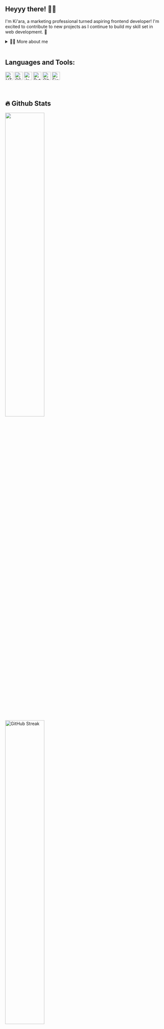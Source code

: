 ## Heyyy there! 👋🏾

<!--
<b>kiaraaa123/kiaraaa123<b> is a ✨ _special_ ✨ repository because its `README.md` (this file) appears on your GitHub profile.
Here are some ideas to get you started:-->

<p>I'm Ki'ara, a marketing professional turned aspiring frontend developer! I'm excited to contribute to new projects as I continue to build my skill set in web development. 💫</p>

<details>
  <summary>👩🏾 More about me</summary>
  <ul>
    <li>🔭 I’m currently working on an <b>MS Graphic Information Technology from ASU</b></li>
   <li>🤓 Right now I’m learning <b>JavaScript</b> and <b>Playwright</b></li>
    <!--<li>👯 I’m looking to collaborate on ... </li>-->
   <li>🙋🏾‍♀️ I’m looking for help with <b>finding projects to contribute to!</b></li>
   <!-- <li>💬 Ask me about ...</li> -->
   <li>👩🏾‍💻 My projects are available on <b><a href="https://www.kiaracolbert.com" target="_blank">my portfolio site</a></b>, on <b><a href="https://www.frontendmentor.io/profile/kiaraaa123" target="_blank">Frontend Mentor</a></b>, and on <b><a href="https://github.com/kiaraaa123" target="_blank">GitHub</a></b></li>
   <li>📫 You can reach me <b><a href="mailto:kiaracolbert95@gmail.com" target="_blank">via email</a></b> or <b><a href="https://www.linkedin.com/in/kiaramontgomery/" target="_blank">on LinkedIn</a></b></li>
   <li>😄 Pronouns: <b><i>she/her/hers</i></b></li>
   <li>⚡ Outside of coding, I enjoy:
    <ul>
        <li>🧑‍🧑‍🧒 Spending time with my family</li>
        <li>🏋🏾‍♀️ Lifting weights</li>
        <li>💃🏾 Dancing</li>
        <li>🛼 Rollerskating</li>
        <li>🧶 Crafting</li>
        <li>🪴 Houseplants</li>
        <li>🖥️ Watching YouTube videos</li>
        <li>🏴‍☠️ Anime</li>
        <li>📚 Learning new things</li>
        <li>😌 Self improvement</li>
    </ul>
   </li>
  </ul>
</details>

<br>

## Languages and Tools:
<a href="https://www.w3.org/html/" target="_blank"><img alt="HTML5" width="26px" src="https://img.icons8.com/?size=100&id=OvHfxNJ4T2jr&format=png&color=000000/"></a>
<a href="https://www.w3schools.com/css/" target="_blank"><img alt="CSS3" width="26px" src="https://img.icons8.com/?size=100&id=2tHbkMhSLMfq&format=png&color=000000"/></a>
<a href="https://www.javascript.com/" target="_blank"><img alt="JavaScript" width="26px" src="https://img.icons8.com/?size=100&id=RwtOBojoLS2N&format=png&color=000000"></a>
<a href="https://www.python.org" target="_blank"><img alt="Python" width="26px" src="https://img.icons8.com/?size=100&id=0vplMYeajmDb&format=png&color=000000/"></a>
<a href="https://github.com/" target="_blank"><img alt="GitHub" width="26px" src="https://img.icons8.com/?size=100&id=Mhl1TfJLdkh5&format=png&color=000000"></a>
<a href="https://figma.com/" target="_blank"><img alt="Figma" width="26px" src="https://img.icons8.com/?size=100&id=Q3jLjZC5migy&format=png&color=000000"></a>

<br>

## 🔥 Github Stats

  <a href="https://github.com/kiaraaa123"><img width="50%" src="https://github-readme-stats.vercel.app/api?username=kiaraaa123&theme=shades-of-purple&title_color=ff3068?"></a>
  <a href="https://git.io/streak-stats"><img width="50%" src="http://github-readme-streak-stats.herokuapp.com?user=kiaraaa123&theme=shades-of-purple&mode=weekly" alt="GitHub Streak" /></a>